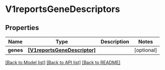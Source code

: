 # V1reportsGeneDescriptors


## Properties
Name | Type | Description | Notes
------------ | ------------- | ------------- | -------------
**genes** | [**[V1reportsGeneDescriptor]**](V1reportsGeneDescriptor.md) |  | [optional] 

[[Back to Model list]](../README.md#documentation-for-models) [[Back to API list]](../README.md#documentation-for-api-endpoints) [[Back to README]](../README.md)


